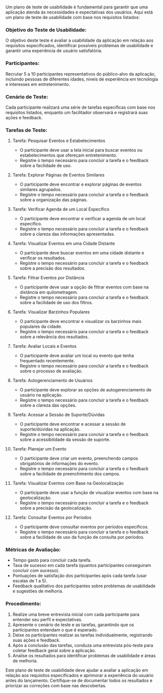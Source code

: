 Um plano de teste de usabilidade é fundamental para garantir que uma aplicação atenda às necessidades e expectativas dos usuários. Aqui está um plano de teste de usabilidade com base nos requisitos listados:

### Objetivo do Teste de Usabilidade:
O objetivo deste teste é avaliar a usabilidade da aplicação em relação aos requisitos especificados, identificar possíveis problemas de usabilidade e garantir uma experiência de usuário satisfatória.

### Participantes:
Recrutar 5 a 10 participantes representativos do público-alvo da aplicação, incluindo pessoas de diferentes idades, níveis de experiência em tecnologia e interesses em entretenimento.

### Cenário de Teste:
Cada participante realizará uma série de tarefas específicas com base nos requisitos listados, enquanto um facilitador observará e registrará suas ações e feedback.

### Tarefas de Teste:
1. Tarefa: Pesquisar Eventos e Estabelecimentos
   - O participante deve usar a tela inicial para buscar eventos ou estabelecimentos que ofereçam entretenimento.
   - Registre o tempo necessário para concluir a tarefa e o feedback sobre a facilidade de uso.

2. Tarefa: Explorar Páginas de Eventos Similares
   - O participante deve encontrar e explorar páginas de eventos similares agrupados.
   - Registre o tempo necessário para concluir a tarefa e o feedback sobre a organização das páginas.

3. Tarefa: Verificar Agenda de um Local Específico
   - O participante deve encontrar e verificar a agenda de um local específico.
   - Registre o tempo necessário para concluir a tarefa e o feedback sobre a clareza das informações apresentadas.

4. Tarefa: Visualizar Eventos em uma Cidade Distante
   - O participante deve buscar eventos em uma cidade distante e verificar os resultados.
   - Registre o tempo necessário para concluir a tarefa e o feedback sobre a precisão dos resultados.

5. Tarefa: Filtrar Eventos por Distância
   - O participante deve usar a opção de filtrar eventos com base na distância em quilometragem.
   - Registre o tempo necessário para concluir a tarefa e o feedback sobre a facilidade de uso dos filtros.

6. Tarefa: Visualizar Barzinhos Populares
   - O participante deve encontrar e visualizar os barzinhos mais populares da cidade.
   - Registre o tempo necessário para concluir a tarefa e o feedback sobre a relevância dos resultados.

7. Tarefa: Avaliar Locais e Eventos
   - O participante deve avaliar um local ou evento que tenha frequentado recentemente.
   - Registre o tempo necessário para concluir a tarefa e o feedback sobre o processo de avaliação.

8. Tarefa: Autogerenciamento de Usuários
   - O participante deve explorar as opções de autogerenciamento de usuário na aplicação.
   - Registre o tempo necessário para concluir a tarefa e o feedback sobre a clareza das opções.

9. Tarefa: Acessar a Sessão de Suporte/Dúvidas
   - O participante deve encontrar e acessar a sessão de suporte/dúvidas na aplicação.
   - Registre o tempo necessário para concluir a tarefa e o feedback sobre a acessibilidade da sessão de suporte.

10. Tarefa: Planejar um Evento
    - O participante deve criar um evento, preenchendo campos obrigatórios de informações do evento.
    - Registre o tempo necessário para concluir a tarefa e o feedback sobre a facilidade de preenchimento dos campos.

11. Tarefa: Visualizar Eventos com Base na Geolocalização
    - O participante deve usar a função de visualizar eventos com base na geolocalização.
    - Registre o tempo necessário para concluir a tarefa e o feedback sobre a precisão da geolocalização.

12. Tarefa: Consultar Eventos por Períodos
    - O participante deve consultar eventos por períodos específicos.
    - Registre o tempo necessário para concluir a tarefa e o feedback sobre a facilidade de uso da função de consulta por períodos.

### Métricas de Avaliação:
- Tempo gasto para concluir cada tarefa.
- Taxa de sucesso em cada tarefa (quantos participantes conseguiram concluir com sucesso).
- Pontuações de satisfação dos participantes após cada tarefa (usar escalas de 1 a 5).
- Feedback qualitativo dos participantes sobre problemas de usabilidade e sugestões de melhoria.

### Procedimento:
1. Realize uma breve entrevista inicial com cada participante para entender seu perfil e expectativas.
2. Apresente o cenário de teste e as tarefas, garantindo que os participantes entendam o que é esperado.
3. Deixe os participantes realizar as tarefas individualmente, registrando suas ações e feedback.
4. Após a conclusão das tarefas, conduza uma entrevista pós-teste para coletar feedback geral sobre a aplicação.
5. Analise os resultados para identificar problemas de usabilidade e áreas de melhoria.

Este plano de teste de usabilidade deve ajudar a avaliar a aplicação em relação aos requisitos especificados e aprimorar a experiência do usuário antes do lançamento. Certifique-se de documentar todos os resultados e priorizar as correções com base nas descobertas.

